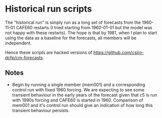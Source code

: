 Historical run scripts
============================================================================

The "historical run" is simply run as a long set of forecasts from the 1960-11-01 CAFE60 restarts (I tried starting from 1960-01-01 but the model was not happy with these restarts). The hope is that by 1981, when I plan to start using the data as a baseline for the forecasts, all members will be independent. 

Hence these scripts are hacked versions of https://github.com/csiro-dcfp/cm-forecasts.


Notes
----------------------------------------------------------------------

* Begin by running a single member (mem001) and a corresponding control run with fixed 1960 forcing. We are expecting to see some transient behaviour in the early years of the forecast given that c5 is run with 1990s forcing and CAFE60 is started in 1960. Comparison of mem001 and it's control run should give an indication of how long this transient behaviour persists.


